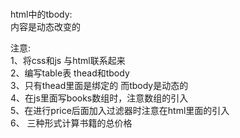 #  

html中的tbody:  
        内容是动态改变的  

注意:  
    1、将css和js 与html联系起来  
    2、编写table表 thead和tbody  
    3、只有thead里面是绑定的 而tbody是动态的  
    4、在js里面写books数组时，注意数组的引入  
    5、在进行price后面加入过滤器时注意在html里面的引入  
    6、 三种形式计算书籍的总价格  
